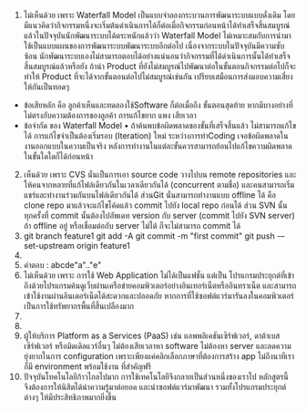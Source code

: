 1)	ไม่เห็นด้วย เพราะ Waterfall Model เป็นแบบจำลองกระบวนการพัฒนาระบบแบบดั่งเดิม  โดยมีแนวคิดว่ากิจกรรมหนึ่งจะเริ่มต้นดำเนินการได้ก็ต่อเมื่อกิจกรรมก่อนหน้าได้ทำเสร็จสิ้นสมบูรณ์ แล้วในปัจจุบันนักพัฒนาระบบได้ตระหนักแล้วว่า Waterfall Model ไม่เหมาะสมกับการนำมาใช้เป็นแบบแผนของการพัฒนาระบบพัฒนาระบบอีกต่อไป เนื่องจากระบบในปัจจุบันมีความซับซ้อน นักพัฒนาระบบเองไม่สามารถตอบได้อย่างแน่นอนว่ากิจกรรมที่ได้ดำเนินการนั้นได้ทำเสร็จสิ้นสมบูรณ์แล้วหรือยัง ถ้านำ Product ที่ยังไม่สมบูรณ์ไปพัฒนาต่อในขั้นตอนกิจกรรมต่อไปก็จะทำให้ Product ที่จะได้จากขั้นตอนต่อไปไม่สมบูรณ์เช่นกัน เปรียบเสมือนการส่งมอบความเสี่ยงให้กันเป็นทอดๆ 
-	ข้อเสียหลัก คือ ลูกค้าเห็นและทดลองใช้Software ก็ต่อเมื่อถึง ขั้นตอนสุดท้าย หากมีบางอย่างที่ไม่ตรงกับความต้องการของลูกค้า การแก้ไขยาก แพง เสียเวลา
-	ข้อจำกัด ของ Waterfall Model
•	ถ้าค้นพบข้อผิดพลาดของขั้นที่เสร็จสิ้นแล้ว ไม่สามารถแก้ไขได้ การแก้ไขจำเป็นต้องเริ่มรอบ (Iteration) ใหม่ ระหว่างการทำCoding เจอข้อผิดพลาดในงานออกแบบในความเป็นจริง หลังการทำงานในแต่ละขั้นควรสามารถย้อนไปแก้ไขความผิดพลาดในขั้นใดใดก็ได้ก่อนหน้า
2)	เห็นด้วย เพราะ   CVS  นั่นเป็นการเอา source code วางไปบน remote repositories และให้คนจากหลายที่แก้ไฟล์เดียวกันในเวลาเดียวกันได้ (concurrent ตามชื่อ) และคนสามารถเริ่มแชร์และทำงานร่วมกันบนไฟล์เดียวกันได้ 
ส่วนGit นั่นสามารถทำงานแบบ offline ได้ คือ clone repo มาแล้วจะแก้ไขโค้ดแล้ว commit ไปยัง local repo ก่อนได้ ส่วน SVN นั้น ทุกครั้งที่ commit นั้นต้องไปอัพเดท version กับ server (commit ไปยัง SVN server) ถ้า offline อยู่ หรือเชื่อมต่อกับ server ไม่ได้ ก็จะไม่สามารถ commit ได้ 
3)    git branch feature1
git add -A
git commit -m "first commit"
git push -–set-upstream origin feature1
4) 
5)  คำตอบ : abcde"a".."e"
6)  ไม่เห็นด้วย เพราะ  การใช้ Web Application  ไม่ได้เป็นแฟชั่น แต่เป็น โปรแกรมประยุกต์ที่เข้าถึงด้วยโปรแกรมค้นดูเว็บผ่านเครือข่ายคอมพิวเตอร์อย่างอินเทอร์เน็ตหรืออินทราเน็ต  และสามารถเข้าใช้งานผ่านอินเตอร์เน็ตได้สะดวกและปลอดภัย หากการที่ใช้ซอฟต์แวร์มารันลงในคอมพิวเตอร์เป็นการใช้ทรัพยากรพื้นที่สิ้นเปลืองมาก
7) 
8) 
9)  ผู้ให้บริการ Platform as a Services (PaaS)  เช่น แอพพลิเคชันเซิร์ฟเวอร์, ดาต้าเบสเซิร์ฟเวอร์ หรือมิดเดิลแวร์อื่นๆ ไม่ต้องเสียเวลาหา software ไม่ต้องหา server และลดความยุ่งยากในการ configuration เพราะเพียงแค่คลิกเลือกภาษาที่ต้องการสร้าง app ไม่ถึงนาทีเราก็มี environment พร้อมใช้งาน ที่สำคัญฟรี 
10)  ปัจจุบันโทคโนโลยีก้าวไกลไปมาก การใช้เทคโนโลยีจึงกลายเป็นส่วนหนึ่งของเราไป หลักสูตรนี้ จึงต้องการให้นิสิตได้นำความรู้มาต่อยอด และนำซอฟต์แวร์มาพัฒนา รวมทั้งโปรแกรมประยุกต์ต่างๆ ให้มีประสิทธิภาพมากยิ่งขึ้น

